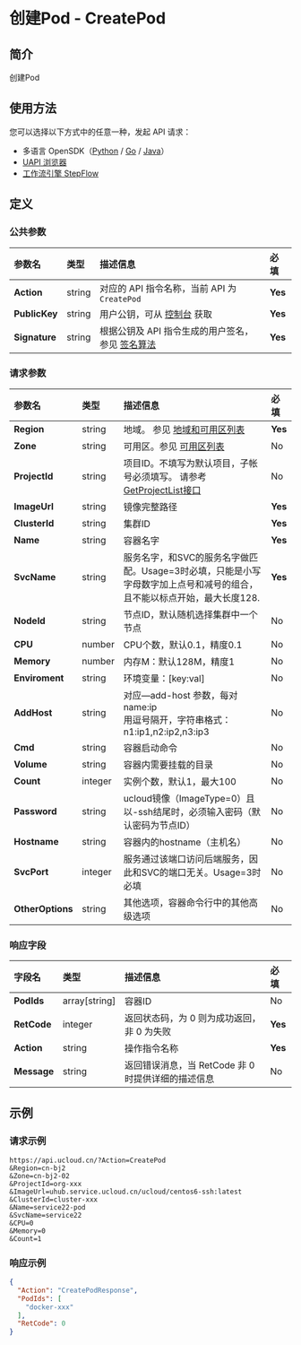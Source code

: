 # 创建Pod - CreatePod

## 简介

创建Pod





## 使用方法

您可以选择以下方式中的任意一种，发起 API 请求：
- 多语言 OpenSDK（[Python](https://github.com/ucloud/ucloud-sdk-python3) / [Go](https://github.com/ucloud/ucloud-sdk-go) / [Java](https://github.com/ucloud/ucloud-sdk-java)）
- [UAPI 浏览器](https://console.ucloud.cn/uapi/detail?id=CreatePod)
- [工作流引擎 StepFlow](https://console.ucloud.cn/stepflow/manage/)

## 定义

### 公共参数

| 参数名 | 类型 | 描述信息 | 必填 |
|:---|:---|:---|:---|
| **Action**     | string  | 对应的 API 指令名称，当前 API 为 `CreatePod`                        | **Yes** |
| **PublicKey**  | string  | 用户公钥，可从 [控制台](https://console.ucloud.cn/uapi/apikey) 获取                                             | **Yes** |
| **Signature**  | string  | 根据公钥及 API 指令生成的用户签名，参见 [签名算法](api/summary/signature.md)  | **Yes** |

### 请求参数

| 参数名 | 类型 | 描述信息 | 必填 |
|:---|:---|:---|:---|
| **Region** | string | 地域。 参见 [地域和可用区列表](api/summary/regionlist) |**Yes**|
| **Zone** | string | 可用区。参见 [可用区列表](api/summary/regionlist) |No|
| **ProjectId** | string | 项目ID。不填写为默认项目，子帐号必须填写。 请参考[GetProjectList接口](api/summary/get_project_list) |No|
| **ImageUrl** | string | 镜像完整路径 |**Yes**|
| **ClusterId** | string | 集群ID |**Yes**|
| **Name** | string | 容器名字 |**Yes**|
| **SvcName** | string | 服务名字，和SVC的服务名字做匹配。Usage=3时必填，只能是小写字母数字加上点号和减号的组合，且不能以标点开始，最大长度128. |**Yes**|
| **NodeId** | string | 节点ID，默认随机选择集群中一个节点 |No|
| **CPU** | number | CPU个数，默认0.1，精度0.1 |No|
| **Memory** | number | 内存M：默认128M，精度1 |No|
| **Enviroment** | string | 环境变量：[key:val] |No|
| **AddHost** | string | 对应—add-host 参数，每对name:ip<br />用逗号隔开，字符串格式：n1:ip1,n2:ip2,n3:ip3 |No|
| **Cmd** | string | 容器启动命令 |No|
| **Volume** | string | 容器内需要挂载的目录 |No|
| **Count** | integer | 实例个数，默认1，最大100 |No|
| **Password** | string | ucloud镜像（ImageType=0）且以-ssh结尾时，必须输入密码（默认密码为节点ID） |No|
| **Hostname** | string | 容器内的hostname（主机名） |No|
| **SvcPort** | integer | 服务通过该端口访问后端服务，因此和SVC的端口无关。Usage=3时必填 |No|
| **OtherOptions** | string | 其他选项，容器命令行中的其他高级选项 |No|

### 响应字段

| 字段名 | 类型 | 描述信息 | 必填 |
|:---|:---|:---|:---|
| **PodIds** | array[string] | 容器ID |No|
| **RetCode** | integer | 返回状态码，为 0 则为成功返回，非 0 为失败 |**Yes**|
| **Action** | string | 操作指令名称 |**Yes**|
| **Message** | string | 返回错误消息，当 RetCode 非 0 时提供详细的描述信息 |No|




## 示例

### 请求示例
    
```
https://api.ucloud.cn/?Action=CreatePod
&Region=cn-bj2
&Zone=cn-bj2-02
&ProjectId=org-xxx
&ImageUrl=uhub.service.ucloud.cn/ucloud/centos6-ssh:latest
&ClusterId=cluster-xxx
&Name=service22-pod
&SvcName=service22
&CPU=0
&Memory=0
&Count=1
```

### 响应示例
    
```json
{
  "Action": "CreatePodResponse",
  "PodIds": [
    "docker-xxx"
  ],
  "RetCode": 0
}
```




